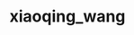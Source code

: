 ---
title: xiaoqing_wang
layout: people
permalink: /people/xiaoqing_wang
status: Experimental Postdoc
pname: Xiaoqing Wang, PhD
position: Experimental Postdoc
office: 
eml: 
website:
cv: 
github:
linkedin:
google_scholar: 
twitter: 
facebook: 
instagram:
desp: Xiaoqing Wang  is a postdoc who received his B.Sc. and M.D. in cardiology from Dalian Medical University in China. His current research is focused on identifying new target protein which can affect proliferation and metastasis of breast cancer by using in vivo genome-wide screening. In his free time, Xiaoqing enjoys auto shows and stamp collecting.
---